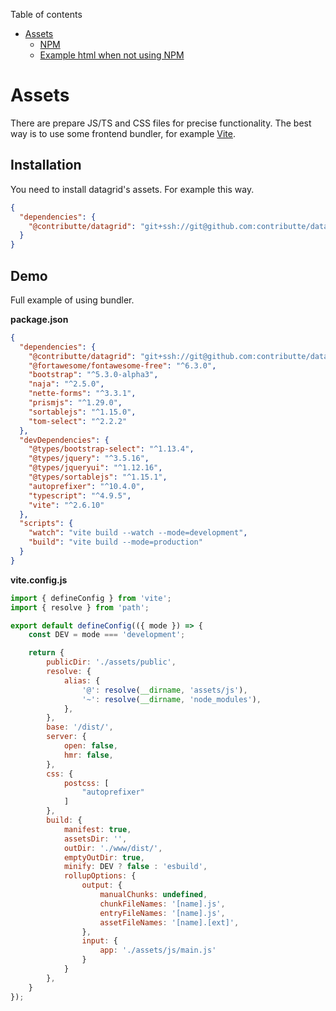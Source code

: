 Table of contents

- [Assets](#assets)
	- [NPM](#npm)
	- [Example html when not using NPM](#example-html-when-not-using-npm)

# Assets

There are prepare JS/TS and CSS files for precise functionality. The best way is to use some frontend bundler, for example [Vite](https://vitejs.dev).

## Installation

You need to install datagrid's assets. For example this way.

```json
{
  "dependencies": {
    "@contributte/datagrid": "git+ssh://git@github.com:contributte/datagrid.git#next"
  }
}
```

##

## Demo

Full example of using bundler.

**package.json**

```json
{
  "dependencies": {
    "@contributte/datagrid": "git+ssh://git@github.com:contributte/datagrid.git#next",
    "@fortawesome/fontawesome-free": "^6.3.0",
    "bootstrap": "^5.3.0-alpha3",
    "naja": "^2.5.0",
    "nette-forms": "^3.3.1",
    "prismjs": "^1.29.0",
    "sortablejs": "^1.15.0",
    "tom-select": "^2.2.2"
  },
  "devDependencies": {
    "@types/bootstrap-select": "^1.13.4",
    "@types/jquery": "^3.5.16",
    "@types/jqueryui": "^1.12.16",
    "@types/sortablejs": "^1.15.1",
    "autoprefixer": "^10.4.0",
    "typescript": "^4.9.5",
    "vite": "^2.6.10"
  },
  "scripts": {
    "watch": "vite build --watch --mode=development",
    "build": "vite build --mode=production"
  }
}
```

**vite.config.js**

```js
import { defineConfig } from 'vite';
import { resolve } from 'path';

export default defineConfig(({ mode }) => {
	const DEV = mode === 'development';

	return {
		publicDir: './assets/public',
		resolve: {
			alias: {
				'@': resolve(__dirname, 'assets/js'),
				'~': resolve(__dirname, 'node_modules'),
			},
		},
		base: '/dist/',
		server: {
			open: false,
			hmr: false,
		},
		css: {
			postcss: [
				"autoprefixer"
			]
		},
		build: {
			manifest: true,
			assetsDir: '',
			outDir: './www/dist/',
			emptyOutDir: true,
			minify: DEV ? false : 'esbuild',
			rollupOptions: {
				output: {
					manualChunks: undefined,
					chunkFileNames: '[name].js',
					entryFileNames: '[name].js',
					assetFileNames: '[name].[ext]',
				},
				input: {
					app: './assets/js/main.js'
				}
			}
		},
	}
});
```
